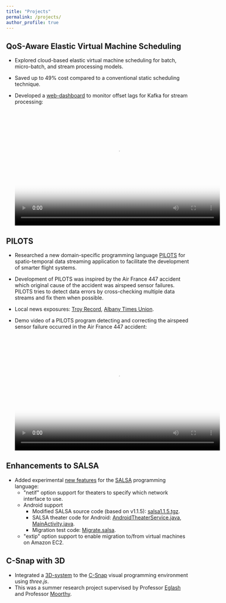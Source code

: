 ```yaml
---
title: "Projects"
permalink: /projects/
author_profile: true
---
```


## QoS-Aware Elastic Virtual Machine Scheduling
* Explored cloud-based elastic virtual machine scheduling for
  batch, micro-batch, and stream processing models.
* Saved up to 49% cost compared to a conventional static scheduling technique.
* Developed a [web-dashboard](https://github.com/imais/stream-dashboard) to monitor offset lags for Kafka for stream processing:

  <video controls width="560" height="315" src="../files/videos/kafka-dashboard.webm" poster="../files/videos/kafka-dashboard.png"> </video>


## PILOTS
* Researched a new domain-specific programming language [PILOTS](http://wcl.cs.rpi.edu/pilots/) for spatio-temporal data streaming application to facilitate the development of smarter flight systems.
* Development of PILOTS was inspired by the Air France 447 accident which original cause of the accident was airspeed sensor failures. PILOTS tries to detect data errors by cross-checking multiple data streams and fix them when possible.
* Local news exposures: [Troy Record](http://www.troyrecord.com/general-news/20140406/rpi-research-group-working-on-a-facet-of-airline-problems-currently-in-news), [Albany Times Union](https://m.timesunion.com/default/article/Software-developed-to-detect-fix-data-errors-5377823.php).
* Demo video of a PILOTS program detecting and correcting the airspeed sensor failure occurred in the Air France 447 accident:

  <video controls width="560" height="315" src="../files/videos/pilots-af447.mov" poster="../files/videos/pilots-af447.jpg"> </video>

## Enhancements to SALSA
* Added experimental [new features](../files/salsa/salsa-new-features.pdf) for the [SALSA](http://wcl.cs.rpi.edu/salsa/) programming language:
  - "netif" option support for theaters to specify which network interface to use.
  - Android support
    * Modified SALSA source code (based on v1.1.5): [salsa1.1.5.tgz](../files/salsa/salsa1.1.5.tgz).
    * SALSA theater code for Android: [AndroidTheaterService.java](../files/salsa/AndroidTheaterService.java), [MainActivity.java](../files/salsa/MainActivity.java).
    * Migration test code: [Migrate.salsa](../files/salsa/Migrate.salsa).
  - "extip" option support to enable migration to/from virtual machines on Amazon EC2.
  
## C-Snap with 3D
* Integrated a [3D-system](http://csdt-imais.blogspot.com/) to the [C-Snap](https://github.com/CSnap/CSnap) visual programming environment using *three.js*.
* This was a summer research project supervised by Professor [Eglash](http://homepages.rpi.edu/~eglash/eglash.htm) and Professor [Moorthy](http://www.cs.rpi.edu/~moorthy/).

  

  
